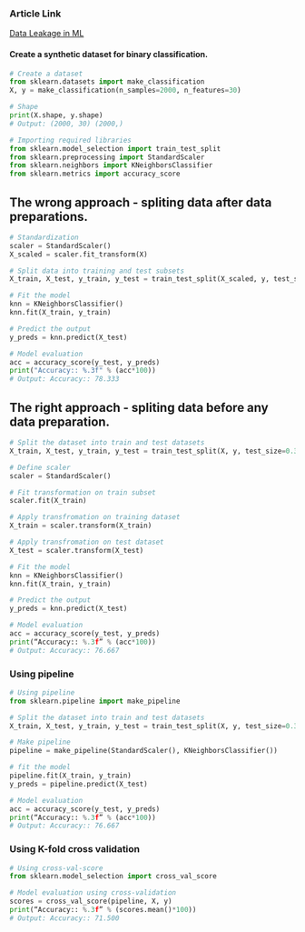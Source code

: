 ### Article Link
[Data Leakage in ML](https://medium.com/dev-genius/data-leakage-in-ml-ae19613009ba)


#### Create a synthetic dataset for binary classification.
```python
# Create a dataset
from sklearn.datasets import make_classification
X, y = make_classification(n_samples=2000, n_features=30)

# Shape
print(X.shape, y.shape)
# Output: (2000, 30) (2000,)
```

```python
# Importing required libraries
from sklearn.model_selection import train_test_split
from sklearn.preprocessing import StandardScaler
from sklearn.neighbors import KNeighborsClassifier
from sklearn.metrics import accuracy_score
```

## The wrong approach - spliting data after data preparations.

```python
# Standardization
scaler = StandardScaler()
X_scaled = scaler.fit_transform(X)

# Split data into training and test subsets
X_train, X_test, y_train, y_test = train_test_split(X_scaled, y, test_size=0.3, random_state=0)

# Fit the model
knn = KNeighborsClassifier()
knn.fit(X_train, y_train)

# Predict the output
y_preds = knn.predict(X_test)

# Model evaluation
acc = accuracy_score(y_test, y_preds)
print("Accuracy:: %.3f" % (acc*100))
# Output: Accuracy:: 78.333
```

## The right approach - spliting data before any data preparation.
```python
# Split the dataset into train and test datasets
X_train, X_test, y_train, y_test = train_test_split(X, y, test_size=0.3, random_state=0)

# Define scaler
scaler = StandardScaler()

# Fit transformation on train subset
scaler.fit(X_train)

# Apply transfromation on training dataset
X_train = scaler.transform(X_train)

# Apply transfromation on test dataset
X_test = scaler.transform(X_test)

# Fit the model
knn = KNeighborsClassifier()
knn.fit(X_train, y_train)

# Predict the output
y_preds = knn.predict(X_test)

# Model evaluation
acc = accuracy_score(y_test, y_preds)
print(“Accuracy:: %.3f” % (acc*100))
# Output: Accuracy:: 76.667
```
### Using pipeline
```python
# Using pipeline
from sklearn.pipeline import make_pipeline

# Split the dataset into train and test datasets
X_train, X_test, y_train, y_test = train_test_split(X, y, test_size=0.3, random_state=0)

# Make pipeline
pipeline = make_pipeline(StandardScaler(), KNeighborsClassifier())

# fit the model
pipeline.fit(X_train, y_train)
y_preds = pipeline.predict(X_test)

# Model evaluation
acc = accuracy_score(y_test, y_preds)
print(“Accuracy:: %.3f” % (acc*100))
# Output: Accuracy:: 76.667
```
### Using K-fold cross validation

```python
# Using cross-val-score
from sklearn.model_selection import cross_val_score

# Model evaluation using cross-validation
scores = cross_val_score(pipeline, X, y)
print(“Accuracy:: %.3f” % (scores.mean()*100))
# Output: Accuracy:: 71.500

```
